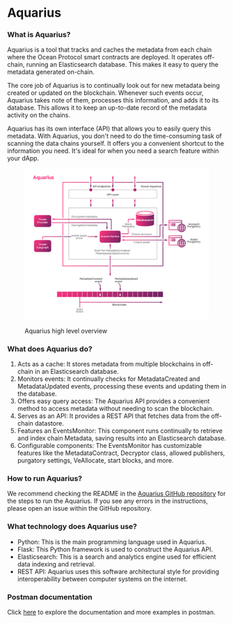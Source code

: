 # Aquarius

### What is Aquarius?

Aquarius is a tool that tracks and caches the metadata from each chain where the Ocean Protocol smart contracts are deployed. It operates off-chain, running an Elasticsearch database. This makes it easy to query the metadata generated on-chain.

The core job of Aquarius is to continually look out for new metadata being created or updated on the blockchain. Whenever such events occur, Aquarius takes note of them, processes this information, and adds it to its database. This allows it to keep an up-to-date record of the metadata activity on the chains.

Aquarius has its own interface (API) that allows you to easily query this metadata. With Aquarius, you don't need to do the time-consuming task of scanning the data chains yourself. It offers you a convenient shortcut to the information you need. It's ideal for when you need a search feature within your dApp.

<figure><img src="../../.gitbook/assets/aquarius.png" alt=""><figcaption><p>Aquarius high level overview</p></figcaption></figure>

### What does Aquarius do?

1. Acts as a cache: It stores metadata from multiple blockchains in off-chain in an Elasticsearch database.
2. Monitors events: It continually checks for MetadataCreated and MetadataUpdated events, processing these events and updating them in the database.
3. Offers easy query access: The Aquarius API provides a convenient method to access metadata without needing to scan the blockchain.
4. Serves as an API: It provides a REST API that fetches data from the off-chain datastore.
5. Features an EventsMonitor: This component runs continually to retrieve and index chain Metadata, saving results into an Elasticsearch database.
6. Configurable components: The EventsMonitor has customizable features like the MetadataContract, Decryptor class, allowed publishers, purgatory settings, VeAllocate, start blocks, and more.

### How to run Aquarius?

We recommend checking the README in the [Aquarius GitHub repository](https://github.com/oceanprotocol/aquarius) for the steps to run the Aquarius. If you see any errors in the instructions, please open an issue within the GitHub repository.

### What technology does Aquarius use?

* Python: This is the main programming language used in Aquarius.
* Flask: This Python framework is used to construct the Aquarius API.
* Elasticsearch: This is a search and analytics engine used for efficient data indexing and retrieval.
* REST API: Aquarius uses this software architectural style for providing interoperability between computer systems on the internet.

### Postman documentation

Click [here](https://documenter.getpostman.com/view/2151723/UVkmQc7r) to explore the documentation and more examples in postman.
